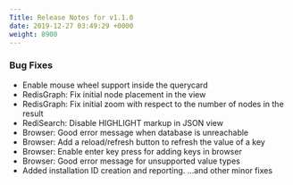 ```yaml
---
Title: Release Notes for v1.1.0
date: 2019-12-27 03:49:29 +0000
weight: 8900
---
```


### Bug Fixes
- Enable mouse wheel support inside the querycard
- RedisGraph: Fix initial node placement in the view
- RedisGraph: Fix initial zoom with respect to the number of nodes in the result
- RediSearch: Disable HIGHLIGHT markup in JSON view
- Browser: Good error message when database is unreachable
- Browser: Add a reload/refresh button to refresh the value of a key
- Browser: Enable enter key press for adding keys in browser
- Browser: Good error message for unsupported value types
- Added installation ID creation and reporting.
...and other minor fixes
